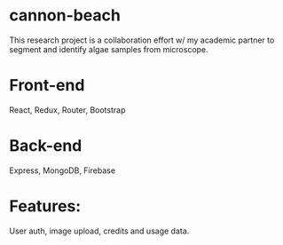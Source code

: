 # cannon-beach
This research project is a collaboration effort w/ my academic partner to segment and identify algae samples from microscope.

# Front-end
React, Redux, Router, Bootstrap

# Back-end
Express, MongoDB, Firebase

# Features:
User auth, image upload, credits and usage data.

